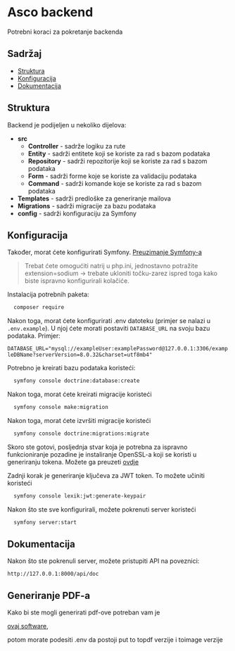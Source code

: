 # Asco backend

Potrebni koraci za pokretanje backenda

## Sadržaj

- [Struktura](#structure)
- [Konfiguracija](#config)
- [Dokumentacija](#docs)

## Struktura

Backend je podijeljen u nekoliko dijelova:

- **src**
  - **Controller** - sadrže logiku za rute
  - **Entity** - sadrži entitete koji se koriste za rad s bazom podataka
  - **Repository** - sadrži repozitorije koji se koriste za rad s bazom podataka
  - **Form** - sadrži forme koje se koriste za validaciju podataka
  - **Command** - sadrži komande koje se koriste za rad s bazom podataka
- **Templates** - sadrži predloške za generiranje mailova
- **Migrations** - sadrži migracije za bazu podataka
- **config** - sadrži konfiguraciju za Symfony

## Konfiguracija

Također, morat ćete konfigurirati Symfony. [Preuzimanje Symfony-a](https://symfony.com/download)

> Trebat ćete omogućiti natrij u php.ini, jednostavno potražite extension=sodium -> trebate ukloniti točku-zarez ispred toga kako biste ispravno konfigurirali kolačiće.

Instalacija potrebnih paketa:

```bash
  composer require
```

Nakon toga, morat ćete konfigurirati .env datoteku (primjer se nalazi u `.env.example`). U njoj ćete morati postaviti `DATABASE_URL` na svoju bazu podataka. Primjer:

`DATABASE_URL="mysql://exampleUser:examplePassword@127.0.0.1:3306/exampleDBName?serverVersion=8.0.32&charset=utf8mb4"`

Potrebno je kreirati bazu podataka koristeći:

```bash
  symfony console doctrine:database:create
```

Nakon toga, morat ćete kreirati migracije koristeći

```bash
  symfony console make:migration
```

Nakon toga, morat ćete izvršiti migracije koristeći

```bash
  symfony console doctrine:migrations:migrate
```

Skoro ste gotovi, posljednja stvar koja je potrebna za ispravno funkcioniranje pozadine je instaliranje OpenSSL-a koji se koristi u generiranju tokena. Možete ga preuzeti [ovdje](https://slproweb.com/products/Win32OpenSSL.html)

Zadnji korak je generiranje ključeva za JWT token. To možete učiniti koristeći

```bash
  symfony console lexik:jwt:generate-keypair
```

Nakon što ste sve konfigurirali, možete pokrenuti server koristeći

```bash
  symfony server:start
```

## Dokumentacija

Nakon što ste pokrenuli server, možete pristupiti API na poveznici:

`http://127.0.0.1:8000/api/doc`


## Generiranje PDF-a

Kako bi ste mogli generirati pdf-ove potreban vam je 

[ovaj software](https://wkhtmltopdf.org/),

potom morate podesiti .env da postoji put to topdf verzije i toimage verzije